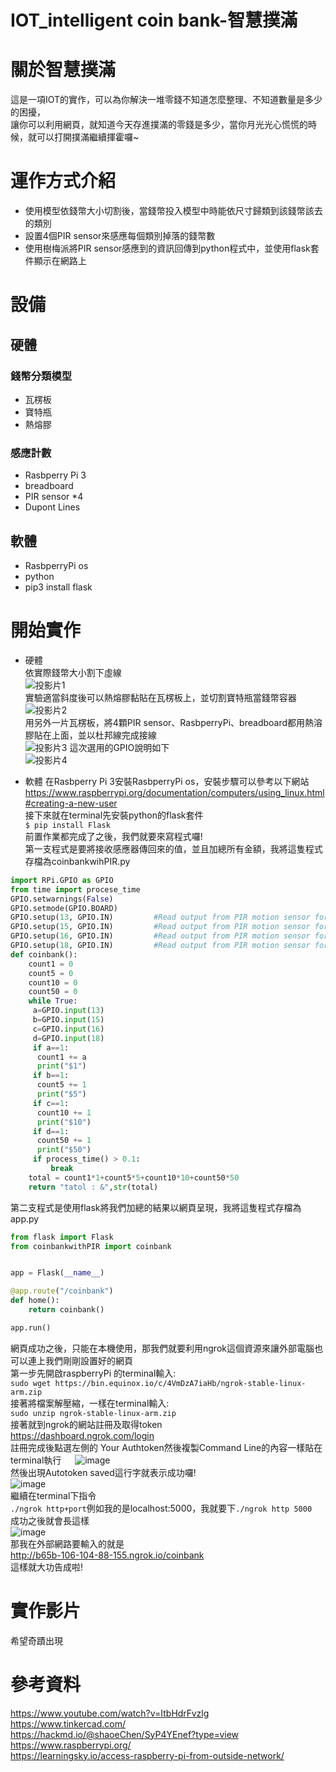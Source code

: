 # IOT_intelligent coin bank-智慧撲滿

# 關於智慧撲滿
這是一項IOT的實作，可以為你解決一堆零錢不知道怎麼整理、不知道數量是多少的困擾，  
讓你可以利用網頁，就知道今天存進撲滿的零錢是多少，當你月光光心慌慌的時候，就可以打開撲滿繼續揮霍囉~

# 運作方式介紹
* 使用模型依錢幣大小切割後，當錢幣投入模型中時能依尺寸歸類到該錢幣該去的類別
* 設置4個PIR sensor來感應每個類別掉落的錢幣數
* 使用樹梅派將PIR sensor感應到的資訊回傳到python程式中，並使用flask套件顯示在網路上

# 設備
## 硬體
### 錢幣分類模型
* 瓦楞板
* 寶特瓶
* 熱熔膠
### 感應計數
* Rasbperry Pi 3
* breadboard
* PIR sensor *4
* Dupont Lines
## 軟體
* RasbperryPi os
* python
* pip3 install flask
 
# 開始實作
* 硬體  
依實際錢幣大小割下虛線  
![投影片1](https://user-images.githubusercontent.com/97165881/148979248-359c8494-e630-4631-9c73-0ee84ed335b2.JPG)  
實驗適當斜度後可以熱熔膠黏貼在瓦楞板上，並切割寶特瓶當錢幣容器  
![投影片2](https://user-images.githubusercontent.com/97165881/149172644-7e9adf9c-ff32-49f6-b8a8-312d950535a7.PNG)  
用另外一片瓦楞板，將4顆PIR sensor、RasbperryPi、breadboard都用熱溶膠貼在上面，並以杜邦線完成接線  
![投影片3](https://user-images.githubusercontent.com/97165881/148979321-838b8d64-c13b-4988-a437-929303ff7637.JPG) 
這次選用的GPIO說明如下  
![投影片4](https://user-images.githubusercontent.com/97165881/148979383-3fd8a75c-64b9-4fac-9f56-41951cc8e28e.JPG)

* 軟體
在Rasbperry Pi 3安裝RasbperryPi os，安裝步驟可以參考以下網站  
https://www.raspberrypi.org/documentation/computers/using_linux.html#creating-a-new-user  
接下來就在terminal先安裝python的flask套件  
`$ pip install Flask`  
前置作業都完成了之後，我們就要來寫程式囉!  
第一支程式是要將接收感應器傳回來的值，並且加總所有金額，我將這隻程式存檔為coinbankwihPIR.py  
```python
import RPi.GPIO as GPIO
from time import procese_time
GPIO.setwarnings(False)
GPIO.setmode(GPIO.BOARD)
GPIO.setup(13, GPIO.IN)         #Read output from PIR motion sensor for$1
GPIO.setup(15, GPIO.IN)         #Read output from PIR motion sensor for$5
GPIO.setup(16, GPIO.IN)         #Read output from PIR motion sensor for$10
GPIO.setup(18, GPIO.IN)         #Read output from PIR motion sensor for$50
def coinbank():
    count1 = 0
    count5 = 0
    count10 = 0
    count50 = 0
    while True:
     a=GPIO.input(13)
     b=GPIO.input(15)
     c=GPIO.input(16)
     d=GPIO.input(18)
     if a==1:                 
      count1 += a
      print("$1")
     if b==1:               
      count5 += 1
      print("$5")
     if c==1:               
      count10 += 1
      print("$10")
     if d==1:               
      count50 += 1
      print("$50")
     if process_time() > 0.1:
         break
    total = count1*1+count5*5+count10*10+count50*50
    return "tatol : &",str(total)
```  
第二支程式是使用flask將我們加總的結果以網頁呈現，我將這隻程式存檔為app.py  
```python
from flask import Flask
from coinbankwithPIR import coinbank


app = Flask(__name__)

@app.route("/coinbank")
def home():
    return coinbank()

app.run()
```    
網頁成功之後，只能在本機使用，那我們就要利用ngrok這個資源來讓外部電腦也可以連上我們剛剛設置好的網頁  
第一步先開啟raspberryPi 的terminal輸入:  
`sudo wget https://bin.equinox.io/c/4VmDzA7iaHb/ngrok-stable-linux-arm.zip`  
接著將檔案解壓縮，一樣在terminal輸入:  
`sudo unzip ngrok-stable-linux-arm.zip`  
接著就到ngrok的網站註冊及取得token  
https://dashboard.ngrok.com/login  
註冊完成後點選左側的 Your Authtoken然後複製Command Line的內容一樣貼在terminal執行  　
![image](https://user-images.githubusercontent.com/97165881/149170045-25ff32cf-e3de-4510-a9cb-fc311df059bf.png)  
然後出現Autotoken saved這行字就表示成功囉!  
![image](https://user-images.githubusercontent.com/97165881/149169855-3498c3e9-cf91-4a64-a2a2-3ccbbf407b66.png)  
繼續在terminal下指令    
`./ngrok http+port`例如我的是localhost:5000，我就要下`./ngrok http 5000`  
成功之後就會長這樣  
![image](https://user-images.githubusercontent.com/97165881/149170552-dfeaf581-250f-4b85-a5d8-e3895a00e45a.png)  
那我在外部網路要輸入的就是  
http://b65b-106-104-88-155.ngrok.io/coinbank  
這樣就大功告成啦!  

# 實作影片
希望奇蹟出現
# 參考資料
https://www.youtube.com/watch?v=ItbHdrFvzlg  
https://www.tinkercad.com/  
https://hackmd.io/@shaoeChen/SyP4YEnef?type=view  
https://www.raspberrypi.org/  
https://learningsky.io/access-raspberry-pi-from-outside-network/  
